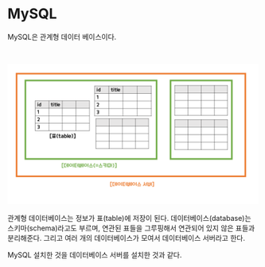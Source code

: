 # MySQL

MySQL은 관계형 데이터 베이스이다. 

<br>

![프레젠테이션1](img/MySQL/프레젠테이션1.png)

관계형 데이터베이스는 정보가 표(table)에 저장이 된다. 데이터베이스(database)는 스키마(schema)라고도 부르며, 연관된 표들을 그루핑해서 연관되어 있지 않은 표들과 분리해준다. 그리고 여러 개의 데이터베이스가 모여서 데이터베이스 서버라고 한다. 

MySQL 설치한 것을 데이터베이스 서버를 설치한 것과 같다.

